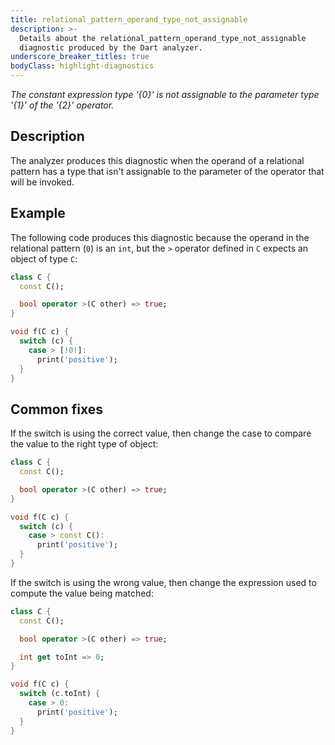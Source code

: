 ```yaml
---
title: relational_pattern_operand_type_not_assignable
description: >-
  Details about the relational_pattern_operand_type_not_assignable
  diagnostic produced by the Dart analyzer.
underscore_breaker_titles: true
bodyClass: highlight-diagnostics
---
```


_The constant expression type '{0}' is not assignable to the parameter type '{1}' of the '{2}' operator._

## Description

The analyzer produces this diagnostic when the operand of a relational
pattern has a type that isn't assignable to the parameter of the operator
that will be invoked.

## Example

The following code produces this diagnostic because the operand in the
relational pattern (`0`) is an `int`, but the `>` operator defined in `C`
expects an object of type `C`:

```dart
class C {
  const C();

  bool operator >(C other) => true;
}

void f(C c) {
  switch (c) {
    case > [!0!]:
      print('positive');
  }
}
```

## Common fixes

If the switch is using the correct value, then change the case to compare
the value to the right type of object:

```dart
class C {
  const C();

  bool operator >(C other) => true;
}

void f(C c) {
  switch (c) {
    case > const C():
      print('positive');
  }
}
```

If the switch is using the wrong value, then change the expression used to
compute the value being matched:

```dart
class C {
  const C();

  bool operator >(C other) => true;

  int get toInt => 0;
}

void f(C c) {
  switch (c.toInt) {
    case > 0:
      print('positive');
  }
}
```
